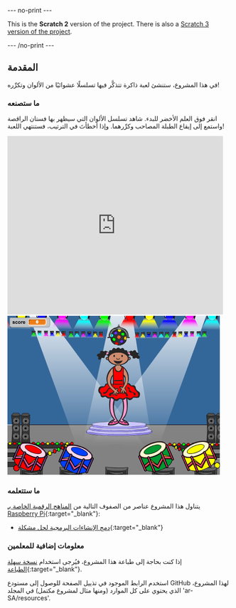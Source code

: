 --- no-print ---

This is the **Scratch 2** version of the project. There is also a [Scratch 3 version of the project](https://projects.raspberrypi.org/ar-SA/projects/memory).

--- /no-print ---

## المقدمة

في هذا المشروع، ستنشئ لعبة ذاكرة تتذكَّر فيها تسلسلًا عشوائيًا من الألوان وتكرِّره!

### ما ستصنعه

انقر فوق العلم الأخضر للبدء. شاهد تسلسل الألوان التي سيظهر بها فستان الراقصة واستمع إلى إيقاع الطبلة المصاحب وكرِّرهما. وإذا أخطأتَ في الترتيب، فستنتهي اللعبة!

<div class="scratch-preview">
  <iframe allowtransparency="true" width="485" height="402" src="https://scratch.mit.edu/projects/embed/34874510/?autostart=false" frameborder="0"></iframe>
  <img src="images/colour-final.png">
</div>

### ما ستتعلمه

يتناول هذا المشروع عناصر من الصفوف التالية من [المناهج الرقمية الخاصة بـ Raspberry Pi](http://rpf.io/curriculum){:target="_blank"}:

+ [دمج الإنشاءات البرمجية لحل مشكلة](https://www.raspberrypi.org/curriculum/programming/builder){:target="_blank"}


### معلومات إضافية للمعلمين

إذا كنت بحاجة إلى طباعة هذا المشروع، فيُرجى استخدام [نسخة سهلة الطباعة](https://projects.raspberrypi.org/ar-SA/projects/memory-scratch2/print){:target="_blank"}.

استخدم الرابط الموجود في تذييل الصفحة للوصول إلى مستودع GitHub لهذا المشروع، الذي يحتوي على كل الموارد (ومنها مثال لمشروع مكتمل) في المجلد 'ar-SA/resources'.
